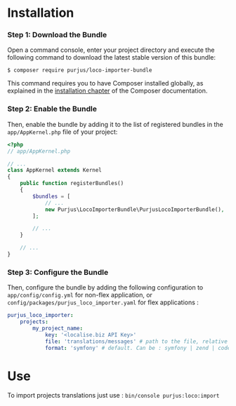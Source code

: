 Installation
============

### Step 1: Download the Bundle

Open a command console, enter your project directory and execute the
following command to download the latest stable version of this bundle:

```console
$ composer require purjus/loco-importer-bundle
```

This command requires you to have Composer installed globally, as explained
in the [installation chapter](https://getcomposer.org/doc/00-intro.md)
of the Composer documentation.

### Step 2: Enable the Bundle

Then, enable the bundle by adding it to the list of registered bundles
in the `app/AppKernel.php` file of your project:

```php
<?php
// app/AppKernel.php

// ...
class AppKernel extends Kernel
{
    public function registerBundles()
    {
        $bundles = [
            // ...
            new Purjus\LocoImporterBundle\PurjusLocoImporterBundle(),
        ];

        // ...
    }

    // ...
}
```

### Step 3: Configure the Bundle

Then, configure the bundle by adding the following configuration to `app/config/config.yml` for non-flex application, or `config/packages/purjus_loco_importer.yaml` for flex applications :

```yaml
purjus_loco_importer:
    projects:
        my_project_name:
            key: '<localise.biz API Key>'
            file: 'translations/messages' # path to the file, relative to project root, without locale nor extension. Here, the imported files will go to "translations/messages.<locale>.yaml"
            format: 'symfony' # default. Can be : symfony | zend | codeigniter | constants | chrome | nested | rails | java | tizen | jed | gettext | ng-gettext | xcode | script | yml (see https://localise.biz/api/docs/export/exportlocale)
```

Use
============

To import projects translations just use :
`bin/console purjus:loco:import`
